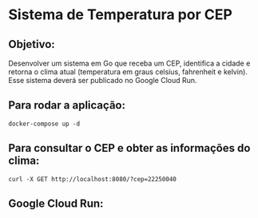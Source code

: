 # Sistema de Temperatura por CEP

## Objetivo:
Desenvolver um sistema em Go que receba um CEP, identifica a cidade e retorna o clima atual (temperatura em graus celsius, fahrenheit e kelvin). Esse sistema deverá ser publicado no Google Cloud Run.

## Para rodar a aplicação:
```
docker-compose up -d
```

## Para consultar o CEP e obter as informações do clima:
```
curl -X GET http://localhost:8080/?cep=22250040
```

## Google Cloud Run:
```

```